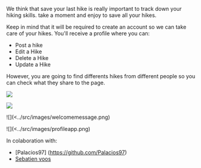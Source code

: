 We think that save your last hike is really important to track down your hiking skills. take a moment and enjoy to save all your hikes.

Keep in mind that it will be required to create an account so we can take care of your hikes. You'll receive a profile where you can:

- Post a hike
- Edit a Hike
- Delete a Hike
- Update a Hike

However, you are going to find differents hikes from different people so you can check what they share to the page.

![](../src/images/homepage.png)

![](../src/images/loginprocess.png)

![](<../src/images/welcomemessage.png)

![](<../src/images/profileapp.png)

In colaboration with:

- [Palacios97] (https://github.com/Palacios97)
- [Sebatien voos](https://github.com/VOOSsebastien)
